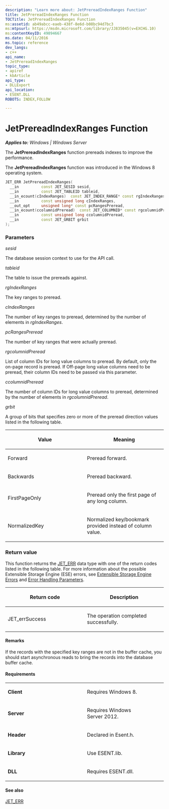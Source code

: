 ```yaml
---
description: "Learn more about: JetPrereadIndexRanges Function"
title: JetPrereadIndexRanges Function
TOCTitle: JetPrereadIndexRanges Function
ms:assetid: ab49abcc-eaeb-438f-8e6d-b08bc94d7bc3
ms:mtpsurl: https://msdn.microsoft.com/library/JJ835045(v=EXCHG.10)
ms:contentKeyID: 49894667
ms.date: 04/11/2016
ms.topic: reference
dev_langs:
- c++
api_name: 
- JetPrereadIndexRanges
topic_type: 
- apiref
- kbArticle
api_type: 
- DLLExport
api_location: 
- ESENT.DLL
ROBOTS: INDEX,FOLLOW

---
```


# JetPrereadIndexRanges Function


_**Applies to:** Windows | Windows Server_

The **JetPrereadIndexRanges** function prereads indexes to improve the performance.

The **JetPrereadIndexRanges** function was introduced in the Windows 8 operating system.

``` c++
JET_ERR JetPrereadIndexRanges(
  __in          const JET_SESID sesid,
  __in          const JET_TABLEID tableid,
  __in_ecount(cIndexRanges)  const JET_INDEX_RANGE* const rgIndexRanges,
  __in          const unsigned long cIndexRanges,
  __out_opt     unsigned long* const pcRangesPreread,
  __in_ecount(ccolumnidPreread)  const JET_COLUMNID* const rgcolumnidPreread,
  __in          const unsigned long ccolumnidPreread,
  __in          const JET_GRBIT grbit
);
```

### Parameters

*sesid*

The database session context to use for the API call.

*tableid*

The table to issue the prereads against.

*rgIndexRanges*

The key ranges to preread.

*cIndexRanges*

The number of key ranges to preread, determined by the number of elements in *rgIndexRanges*.

*pcRangesPreread*

The number of key ranges that were actually preread.

*rgcolumnidPreread*

List of column IDs for long value columns to preread. By default, only the on-page record is preread. If Off-page long value columns need to be preread, their column IDs need to be passed via this parameter.

*ccolumnidPreread*

The number of column IDs for long value columns to preread, determined by the number of elements in *rgcolumnidPreread*.

*grbit*

A group of bits that specifies zero or more of the preread direction values listed in the following table.

<table>
<colgroup>
<col style="width: 50%" />
<col style="width: 50%" />
</colgroup>
<thead>
<tr class="header">
<th><p>Value</p></th>
<th><p>Meaning</p></th>
</tr>
</thead>
<tbody>
<tr class="odd">
<td><p>Forward</p></td>
<td><p>Preread forward.</p></td>
</tr>
<tr class="even">
<td><p>Backwards</p></td>
<td><p>Preread backward.</p></td>
</tr>
<tr class="odd">
<td><p>FirstPageOnly</p></td>
<td><p>Preread only the first page of any long column.</p></td>
</tr>
<tr class="even">
<td><p>NormalizedKey</p></td>
<td><p>Normalized key/bookmark provided instead of column value.</p></td>
</tr>
</tbody>
</table>


### Return value

This function returns the [JET_ERR](./jet-err.md) data type with one of the return codes listed in the following table. For more information about the possible Extensible Storage Engine (ESE) errors, see [Extensible Storage Engine Errors](./extensible-storage-engine-errors.md) and [Error Handling Parameters](./error-handling-parameters.md).

<table>
<colgroup>
<col style="width: 50%" />
<col style="width: 50%" />
</colgroup>
<thead>
<tr class="header">
<th><p>Return code</p></th>
<th><p>Description</p></th>
</tr>
</thead>
<tbody>
<tr class="odd">
<td><p>JET_errSuccess</p></td>
<td><p>The operation completed successfully.</p></td>
</tr>
</tbody>
</table>


#### Remarks

If the records with the specified key ranges are not in the buffer cache, you should start asynchronous reads to bring the records into the database buffer cache.

#### Requirements

<table>
<colgroup>
<col style="width: 50%" />
<col style="width: 50%" />
</colgroup>
<tbody>
<tr class="odd">
<td><p><strong>Client</strong></p></td>
<td><p>Requires Windows 8.</p></td>
</tr>
<tr class="even">
<td><p><strong>Server</strong></p></td>
<td><p>Requires Windows Server 2012.</p></td>
</tr>
<tr class="odd">
<td><p><strong>Header</strong></p></td>
<td><p>Declared in Esent.h.</p></td>
</tr>
<tr class="even">
<td><p><strong>Library</strong></p></td>
<td><p>Use ESENT.lib.</p></td>
</tr>
<tr class="odd">
<td><p><strong>DLL</strong></p></td>
<td><p>Requires ESENT.dll.</p></td>
</tr>
</tbody>
</table>


#### See also

[JET_ERR](./jet-err.md)
